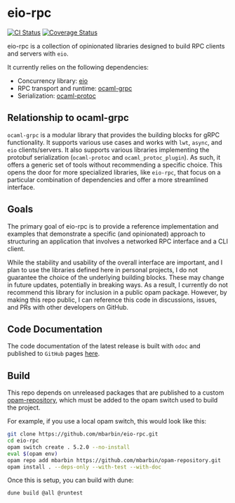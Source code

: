 # eio-rpc

[![CI Status](https://github.com/mbarbin/eio-rpc/workflows/ci/badge.svg)](https://github.com/mbarbin/eio-rpc/actions/workflows/ci.yml)
[![Coverage Status](https://coveralls.io/repos/github/mbarbin/eio-rpc/badge.svg?branch=main)](https://coveralls.io/github/mbarbin/eio-rpc?branch=main)

eio-rpc is a collection of opinionated libraries designed to build RPC clients
and servers with `eio`.

It currently relies on the following dependencies:

- Concurrency library: [eio](https://github.com/ocaml-multicore/eio)
- RPC transport and runtime: [ocaml-grpc](https://github.com/dialohq/ocaml-grpc)
- Serialization: [ocaml-protoc](https://github.com/mransan/ocaml-protoc)

## Relationship to ocaml-grpc

`ocaml-grpc` is a modular library that provides the building blocks for gRPC
functionality. It supports various use cases and works with `lwt`, `async`, and
`eio` clients/servers. It also supports various libraries implementing the
protobuf serialization (`ocaml-protoc` and `ocaml_protoc_plugin`). As such, it
offers a generic set of tools without recommending a specific choice. This opens
the door for more specialized libraries, like `eio-rpc`, that focus on a
particular combination of dependencies and offer a more streamlined interface.

## Goals

The primary goal of eio-rpc is to provide a reference implementation and
examples that demonstrate a specific (and opinionated) approach to structuring
an application that involves a networked RPC interface and a CLI client.

While the stability and usability of the overall interface are important, and I
plan to use the libraries defined here in personal projects, I do not guarantee
the choice of the underlying building blocks. These may change in future
updates, potentially in breaking ways. As a result, I currently do not recommend
this library for inclusion in a public opam package. However, by making this
repo public, I can reference this code in discussions, issues, and PRs with
other developers on GitHub.

## Code Documentation

The code documentation of the latest release is built with `odoc` and published
to `GitHub` pages [here](https://mbarbin.github.io/eio-rpc).

## Build

This repo depends on unreleased packages that are published to a custom
[opam-repository](https://github.com/mbarbin/opam-repository.git), which must be
added to the opam switch used to build the project.

For example, if you use a local opam switch, this would look like this:

```sh
git clone https://github.com/mbarbin/eio-rpc.git
cd eio-rpc
opam switch create . 5.2.0 --no-install
eval $(opam env)
opam repo add mbarbin https://github.com/mbarbin/opam-repository.git
opam install . --deps-only --with-test --with-doc
```

Once this is setup, you can build with dune:

```sh
dune build @all @runtest
```
